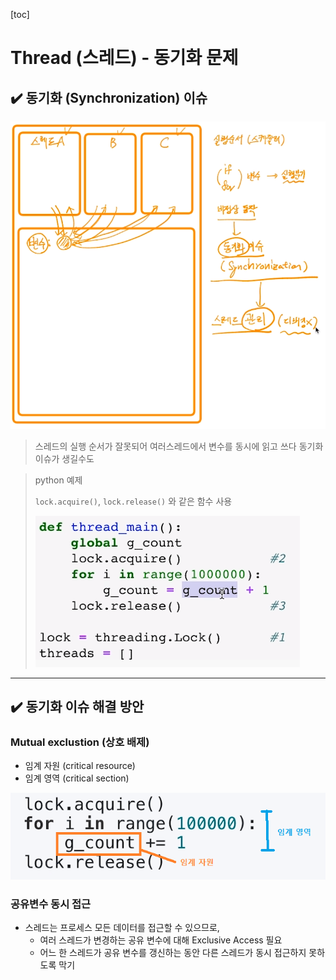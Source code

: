 [toc]

# Thread (스레드) - 동기화 문제

## :heavy_check_mark: 동기화 (Synchronization) 이슈 

![image-20210223203505781](assets/image-20210223203505781.png)

> 스레드의 실행 순서가 잘못되어 여러스레드에서 변수를 동시에 읽고 쓰다 동기화 이슈가 생길수도

> python 예제
>
> `lock.acquire()`, `lock.release()` 와 같은 함수 사용
>
> ![image-20210223205556629](assets/image-20210223205556629.png)







<hr>

## :heavy_check_mark: 동기화 이슈 해결 방안

### Mutual exclustion (상호 배제)

- 임계 자원 (critical resource)
- 임계 영역 (critical section)

![image-20210223210235452](assets/image-20210223210235452.png)



### 공유변수 동시 접근

- 스레드는 프로세스 모든 데이터를 접근할 수 있으므로,
  - 여러 스레드가 변경하는 공유 변수에 대해 Exclusive Access 필요
  - 어느 한 스레드가 공유 변수를 갱신하는 동안 다른 스레드가 동시 접근하지 못하도록 막기





